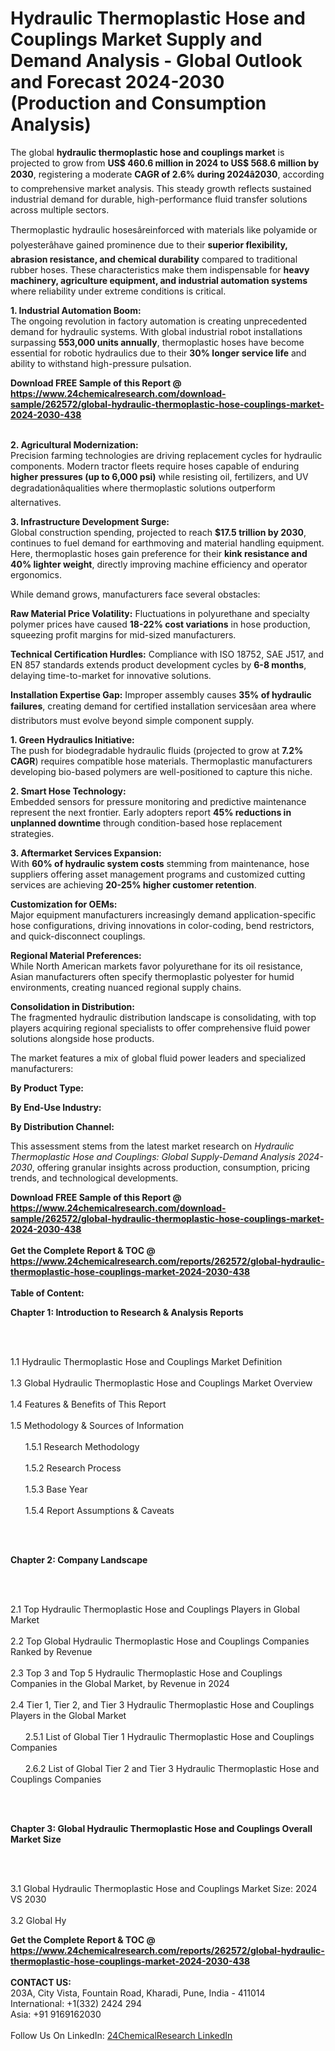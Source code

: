 <h1>Hydraulic Thermoplastic Hose and Couplings Market Supply and Demand Analysis - Global Outlook and Forecast 2024-2030 (Production and Consumption Analysis)</h1><p>The global <strong>hydraulic thermoplastic hose and couplings market</strong> is projected to grow from <strong>US$ 460.6 million in 2024 to US$ 568.6 million by 2030</strong>, registering a moderate <strong>CAGR of 2.6% during 2024â2030</strong>, according to comprehensive market analysis. This steady growth reflects sustained industrial demand for durable, high-performance fluid transfer solutions across multiple sectors.</p><p>Thermoplastic hydraulic hosesâreinforced with materials like polyamide or polyesterâhave gained prominence due to their <strong>superior flexibility, abrasion resistance, and chemical durability</strong> compared to traditional rubber hoses. These characteristics make them indispensable for <strong>heavy machinery, agriculture equipment, and industrial automation systems</strong> where reliability under extreme conditions is critical.</p><p><strong>1. Industrial Automation Boom:</strong><br>
The ongoing revolution in factory automation is creating unprecedented demand for hydraulic systems. With global industrial robot installations surpassing <strong>553,000 units annually</strong>, thermoplastic hoses have become essential for robotic hydraulics due to their <strong>30% longer service life</strong> and ability to withstand high-pressure pulsation.</p><div><b>Download FREE Sample of this Report @ 
            <a href="https://www.24chemicalresearch.com/download-sample/262572/global-hydraulic-thermoplastic-hose-couplings-market-2024-2030-438">
            https://www.24chemicalresearch.com/download-sample/262572/global-hydraulic-thermoplastic-hose-couplings-market-2024-2030-438</a></b></div><br><p><strong>2. Agricultural Modernization:</strong><br>
Precision farming technologies are driving replacement cycles for hydraulic components. Modern tractor fleets require hoses capable of enduring <strong>higher pressures (up to 6,000 psi)</strong> while resisting oil, fertilizers, and UV degradationâqualities where thermoplastic solutions outperform alternatives.</p><p><strong>3. Infrastructure Development Surge:</strong><br>
Global construction spending, projected to reach <strong>$17.5 trillion by 2030</strong>, continues to fuel demand for earthmoving and material handling equipment. Here, thermoplastic hoses gain preference for their <strong>kink resistance and 40% lighter weight</strong>, directly improving machine efficiency and operator ergonomics.</p><p>While demand grows, manufacturers face several obstacles:</p><p><strong>Raw Material Price Volatility:</strong> Fluctuations in polyurethane and specialty polymer prices have caused <strong>18-22% cost variations</strong> in hose production, squeezing profit margins for mid-sized manufacturers.</p><p><strong>Technical Certification Hurdles:</strong> Compliance with ISO 18752, SAE J517, and EN 857 standards extends product development cycles by <strong>6-8 months</strong>, delaying time-to-market for innovative solutions.</p><p><strong>Installation Expertise Gap:</strong> Improper assembly causes <strong>35% of hydraulic failures</strong>, creating demand for certified installation servicesâan area where distributors must evolve beyond simple component supply.</p><p><strong>1. Green Hydraulics Initiative:</strong><br>
The push for biodegradable hydraulic fluids (projected to grow at <strong>7.2% CAGR</strong>) requires compatible hose materials. Thermoplastic manufacturers developing bio-based polymers are well-positioned to capture this niche.</p><p><strong>2. Smart Hose Technology:</strong><br>
Embedded sensors for pressure monitoring and predictive maintenance represent the next frontier. Early adopters report <strong>45% reductions in unplanned downtime</strong> through condition-based hose replacement strategies.</p><p><strong>3. Aftermarket Services Expansion:</strong><br>
With <strong>60% of hydraulic system costs</strong> stemming from maintenance, hose suppliers offering asset management programs and customized cutting services are achieving <strong>20-25% higher customer retention</strong>.</p><p><strong>Customization for OEMs:</strong><br>
	Major equipment manufacturers increasingly demand application-specific hose configurations, driving innovations in color-coding, bend restrictors, and quick-disconnect couplings.</p><p><strong>Regional Material Preferences:</strong><br>
	While North American markets favor polyurethane for its oil resistance, Asian manufacturers often specify thermoplastic polyester for humid environments, creating nuanced regional supply chains.</p><p><strong>Consolidation in Distribution:</strong><br>
	The fragmented hydraulic distribution landscape is consolidating, with top players acquiring regional specialists to offer comprehensive fluid power solutions alongside hose products.</p><p>The market features a mix of global fluid power leaders and specialized manufacturers:</p><p><strong>By Product Type:</strong></p><p><strong>By End-Use Industry:</strong></p><p><strong>By Distribution Channel:</strong></p><p>This assessment stems from the latest market research on <em>Hydraulic Thermoplastic Hose and Couplings: Global Supply-Demand Analysis 2024-2030</em>, offering granular insights across production, consumption, pricing trends, and technological developments.</p><div><b>Download FREE Sample of this Report @ 
            <a href="https://www.24chemicalresearch.com/download-sample/262572/global-hydraulic-thermoplastic-hose-couplings-market-2024-2030-438">
            https://www.24chemicalresearch.com/download-sample/262572/global-hydraulic-thermoplastic-hose-couplings-market-2024-2030-438</a></b></div><br><div><b>Get the Complete Report & TOC @ 
            <a href="https://www.24chemicalresearch.com/reports/262572/global-hydraulic-thermoplastic-hose-couplings-market-2024-2030-438">
            https://www.24chemicalresearch.com/reports/262572/global-hydraulic-thermoplastic-hose-couplings-market-2024-2030-438</a></b></div><br>
            <b>Table of Content:</b><p><p><strong>Chapter 1: Introduction to Research &amp; Analysis Reports</strong></p><br />
<br />
<p>1.1 Hydraulic Thermoplastic Hose and Couplings Market Definition<br /><br />
1.3 Global Hydraulic Thermoplastic Hose and Couplings Market Overview<br /><br />
1.4 Features &amp; Benefits of This Report<br /><br />
1.5 Methodology &amp; Sources of Information<br /><br />
&nbsp;&nbsp;&nbsp;&nbsp;&nbsp; 1.5.1 Research Methodology<br /><br />
&nbsp;&nbsp;&nbsp;&nbsp;&nbsp; 1.5.2 Research Process<br /><br />
&nbsp;&nbsp;&nbsp;&nbsp;&nbsp; 1.5.3 Base Year<br /><br />
&nbsp;&nbsp;&nbsp;&nbsp;&nbsp; 1.5.4 Report Assumptions &amp; Caveats</p><br />
<br />
<p><strong>Chapter 2: Company Landscape</strong></p><br />
<br />
<p>2.1 Top Hydraulic Thermoplastic Hose and Couplings Players in Global Market<br /><br />
2.2 Top Global Hydraulic Thermoplastic Hose and Couplings Companies Ranked by Revenue<br /><br />
2.3 Top 3 and Top 5 Hydraulic Thermoplastic Hose and Couplings Companies in the Global Market, by Revenue in 2024<br /><br />
2.4 Tier 1, Tier 2, and Tier 3 Hydraulic Thermoplastic Hose and Couplings Players in the Global Market<br /><br />
&nbsp;&nbsp;&nbsp;&nbsp;&nbsp; 2.5.1 List of Global Tier 1 Hydraulic Thermoplastic Hose and Couplings Companies<br /><br />
&nbsp;&nbsp;&nbsp;&nbsp;&nbsp; 2.6.2 List of Global Tier 2 and Tier 3 Hydraulic Thermoplastic Hose and Couplings Companies</p><br />
<br />
<p><strong>Chapter 3: Global Hydraulic Thermoplastic Hose and Couplings Overall Market Size</strong></p><br />
<br />
<p>3.1 Global Hydraulic Thermoplastic Hose and Couplings Market Size: 2024 VS 2030<br /><br />
3.2 Global Hy</p><div><b>Get the Complete Report & TOC @ 
            <a href="https://www.24chemicalresearch.com/reports/262572/global-hydraulic-thermoplastic-hose-couplings-market-2024-2030-438">
            https://www.24chemicalresearch.com/reports/262572/global-hydraulic-thermoplastic-hose-couplings-market-2024-2030-438</a></b></div><br><b>CONTACT US:</b><br>
            203A, City Vista, Fountain Road, Kharadi, Pune, India - 411014<br>
            International: +1(332) 2424 294<br>
            Asia: +91 9169162030 <br><br>
            Follow Us On LinkedIn: <a href="https://www.linkedin.com/company/24chemicalresearch/">24ChemicalResearch LinkedIn</a>